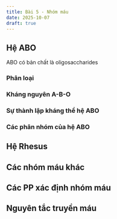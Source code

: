 ```yaml
---
title: Bài 5 - Nhóm máu
date: 2025-10-07
draft: true
---
```


## Hệ ABO

ABO có bản chất là oligosaccharides



### Phân loại

### Kháng nguyên A-B-O

### Sự thành lập kháng thể hệ ABO

### Các phân nhóm của hệ ABO

## Hệ Rhesus

## Các nhóm máu khác

## Các PP xác định nhóm máu

## Nguyên tắc truyền máu
